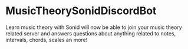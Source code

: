 # MusicTheorySonidDiscordBot
 
Learn music theory with Sonid will now be able to join your music theory related server and answers questions about anything related to notes, intervals, chords, scales an more!
